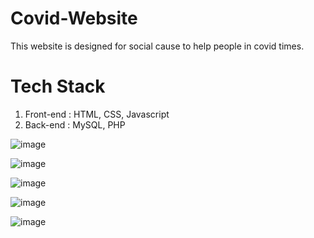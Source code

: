 # Covid-Website
This website is designed for social cause to help people in covid times.

# Tech Stack
1) Front-end : HTML, CSS, Javascript
2) Back-end : MySQL, PHP

![image](https://user-images.githubusercontent.com/85828838/214269077-3d7b072b-91d8-46f8-aa17-bd1c6629dab5.png)

![image](https://user-images.githubusercontent.com/85828838/214269704-cdab6e13-1d5d-46ce-942d-e124a034b55f.png)

![image](https://user-images.githubusercontent.com/85828838/214269649-47380925-95d8-4262-b20f-c704a3142633.png)

![image](https://user-images.githubusercontent.com/85828838/214269400-4dda4541-fe88-4370-bfd3-2ad7378c26d3.png)

![image](https://user-images.githubusercontent.com/85828838/214269440-7b2a7718-2cf9-4a24-8173-ad68a9687f37.png)
